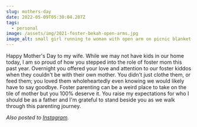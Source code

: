 ```yaml
---
slug: mothers-day
date: 2022-05-09T05:30:04.207Z
tags:
  - personal
image: /assets/img/2021-foster-bekah-open-arms.jpg
image_alt: small girl running to woman with open arm on picnic blanket.
---
```

Happy Mother's Day to my wife. While we may not have kids in our home today, I am so proud of how you stepped into the role of foster mom this past year. Overnight you offered your love and attention to our foster kiddos when they couldn't be with their own mother. You didn't just clothe them, or feed them; you loved them wholeheartedly even knowing we would likely have to say goodbye. Foster parenting can be a weird place to take on the tile of mother but you 100% deserve it. You raise my expectations for who I should be as a father and I'm grateful to stand beside you as we walk through this parenting journey.

_Also posted to <a rel="syndication" class="u-syndication" href="https://www.instagram.com/p/CdU12d1rX-r/">Instagram</a>._